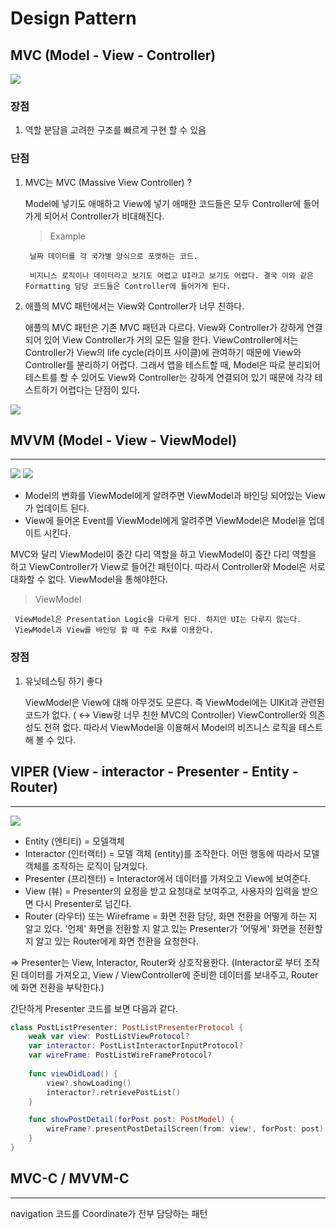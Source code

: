 # Design Pattern
## MVC (Model - View - Controller)


<img src = "https://img1.daumcdn.net/thumb/R1280x0/?scode=mtistory2&fname=https%3A%2F%2Fblog.kakaocdn.net%2Fdn%2FLtfxT%2FbtqDPZoMgaR%2F3l9DkmfVfL3lS4Jernarz0%2Fimg.png">

### 장점

1. 역할 분담을 고려한 구조를 빠르게 구현 할 수 있음

### 단점

1. MVC는 MVC (Massive View Controller) ?

    Model에 넣기도 애매하고 View에 넣기 애매한 코드들은 모두 Controller에 들어가게 되어서 Controller가 비대해진다. 

    > Example

        날짜 데이터를 각 국가별 양식으로 포맷하는 코드.

        비지니스 로직이나 데이터라고 보기도 어렵고 UI라고 보기도 어렵다. 결국 이와 같은 Formatting 담당 코드들은 Controller에 들어가게 된다.

2. 애플의 MVC 패턴에서는 View와 Controller가 너무 친하다.

    애플의 MVC 패턴은 기존 MVC 패턴과 다르다. View와 Controller가 강하게 연결되어 있어 View Controller가 거의 모든 일을 한다. ViewController에서는 Controller가 View의 life cycle(라이프 사이클)에 관여하기 때문에 View와 Controller를 분리하기 어렵다. 그래서 앱을 테스트할 때, Model은 따로 분리되어 테스트를 할 수 있어도 View와 Controller는 강하게 연결되어 있기 때문에 각각 테스트하기 어렵다는 단점이 있다.

<img src = "https://img1.daumcdn.net/thumb/R1280x0/?scode=mtistory2&fname=https%3A%2F%2Ft1.daumcdn.net%2Fcfile%2Ftistory%2F9956104D5C9EF01C3A">


## MVVM (Model - View - ViewModel)

---

<img src = "https://img1.daumcdn.net/thumb/R1280x0/?scode=mtistory2&fname=https%3A%2F%2Ft1.daumcdn.net%2Fcfile%2Ftistory%2F99FF8F385C97A2CD3B">

<img src = "https://img1.daumcdn.net/thumb/R1280x0/?scode=mtistory2&fname=https%3A%2F%2Fblog.kakaocdn.net%2Fdn%2Fbn1Udk%2FbtqDQbP5qek%2Fz1qsoTEU7KL67Yhqkb2mO0%2Fimg.png">

- Model의 변화를 ViewModel에게 알려주면 ViewModel과 바인딩 되어있는 View가 업데이트 된다.
- View에 들어온 Event를 ViewModel에게 알려주면 ViewModel은 Model을 업데이트 시킨다.

MVC와 달리 ViewModel이 중간 다리 역할을 하고 ViewModel이 중간 다리 역할을 하고 ViewController가 View로 들어간 패턴이다. 따라서 Controller와 Model은 서로 대화할 수 없다. ViewModel을 통해야한다.

> ViewModel

     ViewModel은 Presentation Logic을 다루게 된다. 하지만 UI는 다루지 않는다.
     ViewModel과 View를 바인딩 할 때 주로 Rx를 이용한다.

### 장점

1. 유닛테스팅 하기 좋다

    ViewModel은 View에 대해 아무것도 모른다. 즉 ViewModel에는 UIKit과 관련된 코드가 없다. ( ↔ View랑 너무 친한 MVC의 Controller) ViewController와 의존성도 전혀 없다. 따라서 ViewModel을 이용해서 Model의 비즈니스 로직을 테스트해 볼 수 있다.

## VIPER (View - interactor - Presenter - Entity - Router)

---

<img src = "https://img1.daumcdn.net/thumb/R1280x0/?scode=mtistory2&fname=https%3A%2F%2Ft1.daumcdn.net%2Fcfile%2Ftistory%2F9988024D5C9F1BB336">

- Entity (엔티티) = 모델객체
- Interactor (인터랙터) = 모델 객체 (entity)를 조작한다. 어떤 행동에 따라서 모델 객체를 조작하는 로직이 담겨있다.
- Presenter (프리젠터) = Interactor에서 데이터를 가져오고 View에 보여준다.
- View (뷰) = Presenter의 요정을 받고 요청대로 보여주고, 사용자의 입력을 받으면 다시 Presenter로 넘긴다.
- Router (라우터) 또는 Wireframe = 화면 전환 담당, 화면 전환을 어떻게 하는 지 알고 있다. '언제' 화면을 전환할 지 알고 있는 Presenter가 '어떻게' 화면을 전환할 지 알고 있는 Router에게 화면 전환을 요청한다.

⇒ Presenter는 View,  Interactor, Router와 상호작용한다. (Interactor로 부터 조작된 데이터를 가져오고, View / ViewController에 준비한 데이터를 보내주고, Router에 화면 전환을 부탁한다.)

간단하게 Presenter 코드를 보면 다음과 같다.

```swift
class PostListPresenter: PostListPresenterProtocol {
	weak var view: PostListViewProtocol?
	var interactor: PostListInteractorInputProtocol?
	var wireFrame: PostListWireFrameProtocol?
	
	func viewDidLoad() {
		view?.showLoading()
		interactor?.retrievePostList()
	}

	func showPostDetail(forPost post: PostModel) {
		wireFrame?.presentPostDetailScreen(from: view!, forPost: post)
	}
}
```

## MVC-C / MVVM-C

---

navigation 코드를 Coordinate가 전부 담당하는 패턴